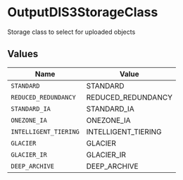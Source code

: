 # OutputDlS3StorageClass

Storage class to select for uploaded objects


## Values

| Name                  | Value                 |
| --------------------- | --------------------- |
| `STANDARD`            | STANDARD              |
| `REDUCED_REDUNDANCY`  | REDUCED_REDUNDANCY    |
| `STANDARD_IA`         | STANDARD_IA           |
| `ONEZONE_IA`          | ONEZONE_IA            |
| `INTELLIGENT_TIERING` | INTELLIGENT_TIERING   |
| `GLACIER`             | GLACIER               |
| `GLACIER_IR`          | GLACIER_IR            |
| `DEEP_ARCHIVE`        | DEEP_ARCHIVE          |